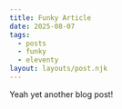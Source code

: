 ```yaml
---
title: Funky Article
date: 2025-08-07
tags: 
  - posts
  - funky
  - eleventy
layout: layouts/post.njk
---
```


Yeah yet another blog post!

